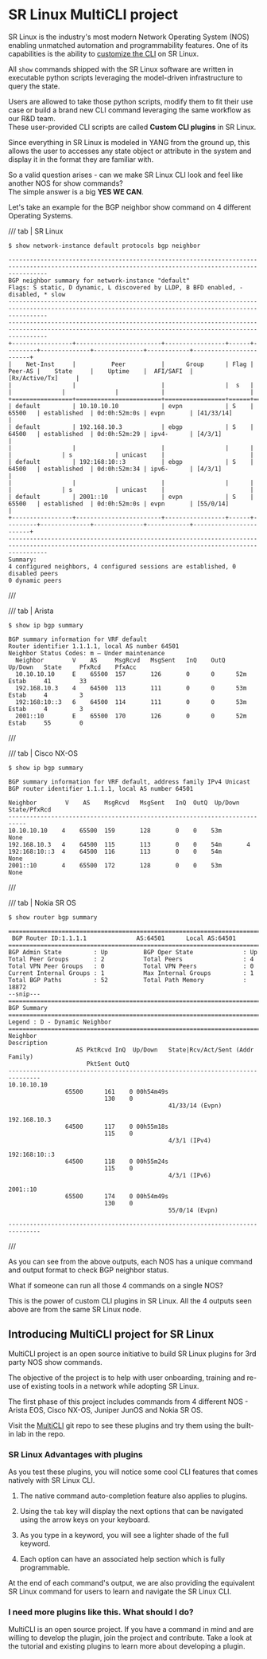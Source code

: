 # SR Linux MultiCLI project

<script type="text/javascript" src="https://viewer.diagrams.net/js/viewer-static.min.js" async></script>

SR Linux is the industry's most modern Network Operating System (NOS) enabling unmatched automation and programmability features. One of its capabilities is the ability to [customize the CLI](index.md) on SR Linux.

All `show` commands shipped with the SR Linux software are written in executable python scripts leveraging the model-driven infrastructure to query the state.

Users are allowed to take those python scripts, modify them to fit their use case or build a brand new CLI command leveraging the same workflow as our R&D team.  
These user-provided CLI scripts are called **Custom CLI plugins** in SR Linux.

Since everything in SR Linux is modeled in YANG from the ground up, this allows the user to accesses any state object or attribute in the system and display it in the format they are familiar with.

So a valid question arises - can we make SR Linux CLI look and feel like another NOS for show commands?  
The simple answer is a big **YES WE CAN**.

Let's take an example for the BGP neighbor show command on 4 different Operating Systems.

/// tab | SR Linux

```
$ show network-instance default protocols bgp neighbor

-------------------------------------------------------------------------------------------------------------------------------------------------------
BGP neighbor summary for network-instance "default"
Flags: S static, D dynamic, L discovered by LLDP, B BFD enabled, - disabled, * slow
-------------------------------------------------------------------------------------------------------------------------------------------------------
-------------------------------------------------------------------------------------------------------------------------------------------------------
+-----------------+------------------------+-----------------+------+---------+--------------+--------------+------------+------------------------+
|    Net-Inst     |          Peer          |      Group      | Flag | Peer-AS |    State     |    Uptime    |  AFI/SAFI  |     [Rx/Active/Tx]     |
|                 |                        |                 |  s   |         |              |              |            |                        |
+=================+========================+=================+======+=========+==============+==============+============+========================+
| default         | 10.10.10.10            | evpn            | S    | 65500   | established  | 0d:0h:52m:0s | evpn       | [41/33/14]             |
| default         | 192.168.10.3           | ebgp            | S    | 64500   | established  | 0d:0h:52m:29 | ipv4-      | [4/3/1]                |
|                 |                        |                 |      |         |              | s            | unicast    |                        |
| default         | 192:168:10::3          | ebgp            | S    | 64500   | established  | 0d:0h:52m:34 | ipv6-      | [4/3/1]                |
|                 |                        |                 |      |         |              | s            | unicast    |                        |
| default         | 2001::10               | evpn            | S    | 65500   | established  | 0d:0h:52m:0s | evpn       | [55/0/14]              |
+-----------------+------------------------+-----------------+------+---------+--------------+--------------+------------+------------------------+
-------------------------------------------------------------------------------------------------------------------------------------------------------
Summary:
4 configured neighbors, 4 configured sessions are established, 0 disabled peers
0 dynamic peers
```

///

/// tab | Arista

```
$ show ip bgp summary

BGP summary information for VRF default
Router identifier 1.1.1.1, local AS number 64501
Neighbor Status Codes: m – Under maintenance
  Neighbor        V    AS     MsgRcvd   MsgSent   InQ    OutQ   Up/Down   State     PfxRcd    PfxAcc
  10.10.10.10     E    65500  157       126       0      0      52m       Estab     41        33       
  192.168.10.3    4    64500  113       111       0      0      53m       Estab     4         3        
  192:168:10::3   6    64500  114       111       0      0      53m       Estab     4         3        
  2001::10        E    65500  170       126       0      0      52m       Estab     55        0        
```

///

/// tab | Cisco NX-OS

```
$ show ip bgp summary

BGP summary information for VRF default, address family IPv4 Unicast
BGP router identifier 1.1.1.1, local AS number 64501

Neighbor        V    AS    MsgRcvd   MsgSent   InQ  OutQ  Up/Down   State/PfxRcd
---------------------------------------------------------------------------
10.10.10.10    4    65500  159       128       0    0    53m       None
192.168.10.3   4    64500  115       113       0    0    54m       4
192:168:10::3  4    64500  116       113       0    0    54m       None
2001::10       4    65500  172       128       0    0    53m       None
```

///

/// tab | Nokia SR OS

```
$ show router bgp summary

===============================================================================
 BGP Router ID:1.1.1.1              AS:64501      Local AS:64501     
===============================================================================
BGP Admin State         : Up          BGP Oper State              : Up        
Total Peer Groups       : 2           Total Peers                 : 4         
Total VPN Peer Groups   : 0           Total VPN Peers             : 0         
Current Internal Groups : 1           Max Internal Groups         : 1         
Total BGP Paths         : 52          Total Path Memory           : 18872 
--snip---
===============================================================================
BGP Summary
===============================================================================
Legend : D - Dynamic Neighbor
===============================================================================
Neighbor
Description
                   AS PktRcvd InQ  Up/Down   State|Rcv/Act/Sent (Addr Family)
                      PktSent OutQ
-------------------------------------------------------------------------------
10.10.10.10
                65500      161    0 00h54m49s  
                           130    0           
                                             41/33/14 (Evpn)

192.168.10.3
                64500      117    0 00h55m18s  
                           115    0           
                                             4/3/1 (IPv4)

192:168:10::3
                64500      118    0 00h55m24s  
                           115    0           
                                             4/3/1 (IPv6)

2001::10
                65500      174    0 00h54m49s  
                           130    0           
                                             55/0/14 (Evpn)

-------------------------------------------------------------------------------
```

///

As you can see from the above outputs, each NOS has a unique command and output format to check BGP neighbor status.

What if someone can run all those 4 commands on a single NOS?

This is the power of custom CLI plugins in SR Linux. All the 4 outputs seen above are from the same SR Linux node.

## Introducing MultiCLI project for SR Linux

MultiCLI project is an open source initiative to build SR Linux plugins for 3rd party NOS show commands.

The objective of the project is to help with user onboarding, training and re-use of existing tools in a network while adopting SR Linux.

The first phase of this project includes commands from 4 different NOS - Arista EOS, Cisco NX-OS, Juniper JunOS and Nokia SR OS.

Visit the [MultiCLI](https://github.com/srl-labs/MultiCLI/) git repo to see these plugins and try them using the built-in lab in the repo.

### SR Linux Advantages with plugins

As you test these plugins, you will notice some cool CLI features that comes natively with SR Linux CLI.

1. The native command auto-completion feature also applies to plugins.

2. Using the `tab` key will display the next options that can be navigated using the arrow keys on your keyboard.

3. As you type in a keyword, you will see a lighter shade of the full keyword.

4. Each option can have an associated help section which is fully programmable.

At the end of each command's output, we are also providing the equivalent SR Linux command for users to learn and navigate the SR Linux CLI.

### I need more plugins like this. What should I do?

MultiCLI is an open source project. If you have a command in mind and are willing to develop the plugin, join the project and contribute. Take a look at the tutorial and existing plugins to learn more about developing a plugin.
